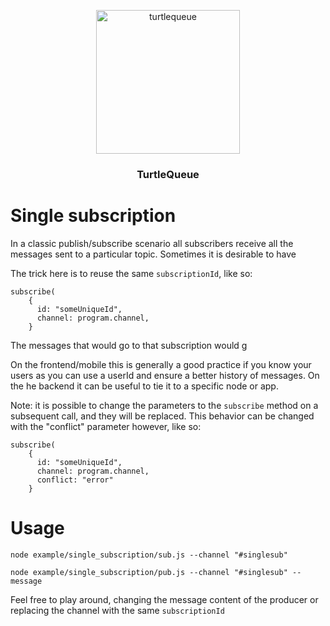 <p align="center">
  <img alt="turtlequeue" src="https://turtlequeue.com/logo_black.png" width="230">
</p>

<h3 align="center">TurtleQueue</h3>

# Single subscription

In a classic publish/subscribe scenario all subscribers receive all the messages sent to a particular topic.
Sometimes it is desirable to have

The trick here is to reuse the same `subscriptionId`, like so:
```
subscribe(
    {
      id: "someUniqueId",
      channel: program.channel,
    }
```
The messages that would go to that subscription would g

On the frontend/mobile this is generally a good practice if you know your users as you can use a userId and ensure a better history of messages.
On the he backend it can be useful to tie it to a specific node or app.

Note: it is possible to change the parameters to the `subscribe` method on a subsequent call, and they will be replaced.
This behavior can be changed with the "conflict" parameter however, like so:
```
subscribe(
    {
      id: "someUniqueId",
      channel: program.channel,
      conflict: "error"
    }
```

# Usage

```
node example/single_subscription/sub.js --channel "#singlesub"
```

```
node example/single_subscription/pub.js --channel "#singlesub" --message
```

Feel free to play around, changing the message content of the producer or replacing the channel with the same `subscriptionId`
